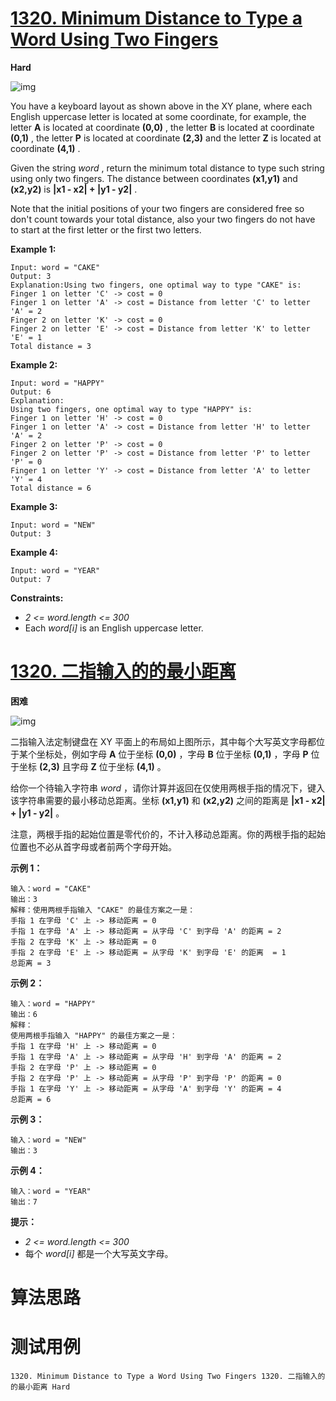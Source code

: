 # [1320. Minimum Distance to Type a Word Using Two Fingers][enTitle]

**Hard**

![img](https://assets.leetcode.com/uploads/2020/01/02/leetcode_keyboard.png)

You have a keyboard layout as shown above in the XY plane, where each English uppercase letter is located at some coordinate, for example, the letter **A**  is located at coordinate **(0,0)** , the letter **B**  is located at coordinate **(0,1)** , the letter **P**  is located at coordinate **(2,3)**  and the letter **Z**  is located at coordinate **(4,1)** .

Given the string  *word* , return the minimum total distance to type such string using only two fingers. The distance between coordinates **(x1,y1)**  and **(x2,y2)**  is **|x1 - x2| + |y1 - y2|** .

Note that the initial positions of your two fingers are considered free so don't count towards your total distance, also your two fingers do not have to start at the first letter or the first two letters.



**Example 1:** 

```
Input: word = "CAKE"
Output: 3
Explanation:Using two fingers, one optimal way to type "CAKE" is: 
Finger 1 on letter 'C' -> cost = 0 
Finger 1 on letter 'A' -> cost = Distance from letter 'C' to letter 'A' = 2 
Finger 2 on letter 'K' -> cost = 0 
Finger 2 on letter 'E' -> cost = Distance from letter 'K' to letter 'E' = 1 
Total distance = 3

```

**Example 2:** 

```
Input: word = "HAPPY"
Output: 6
Explanation:
Using two fingers, one optimal way to type "HAPPY" is:
Finger 1 on letter 'H' -> cost = 0
Finger 1 on letter 'A' -> cost = Distance from letter 'H' to letter 'A' = 2
Finger 2 on letter 'P' -> cost = 0
Finger 2 on letter 'P' -> cost = Distance from letter 'P' to letter 'P' = 0
Finger 1 on letter 'Y' -> cost = Distance from letter 'A' to letter 'Y' = 4
Total distance = 6

```

**Example 3:** 

```
Input: word = "NEW"
Output: 3

```

**Example 4:** 

```
Input: word = "YEAR"
Output: 7

```



**Constraints:** 

-  *2 <= word.length <= 300*  
- Each  *word[i]*  is an English uppercase letter.


# [1320. 二指输入的的最小距离][cnTitle]

**困难**

![img](https://assets.leetcode-cn.com/aliyun-lc-upload/uploads/2020/01/11/leetcode_keyboard.png)

二指输入法定制键盘在 XY 平面上的布局如上图所示，其中每个大写英文字母都位于某个坐标处，例如字母 **A**  位于坐标 **(0,0)** ，字母 **B**  位于坐标 **(0,1)** ，字母 **P**  位于坐标 **(2,3)**  且字母 **Z**  位于坐标 **(4,1)** 。

给你一个待输入字符串  *word* ，请你计算并返回在仅使用两根手指的情况下，键入该字符串需要的最小移动总距离。坐标 **(x1,y1)**  和 **(x2,y2)**  之间的距离是 **|x1 - x2| + |y1 - y2|** 。

注意，两根手指的起始位置是零代价的，不计入移动总距离。你的两根手指的起始位置也不必从首字母或者前两个字母开始。



**示例 1：** 

```
输入：word = "CAKE"
输出：3
解释：使用两根手指输入 "CAKE" 的最佳方案之一是： 
手指 1 在字母 'C' 上 -> 移动距离 = 0 
手指 1 在字母 'A' 上 -> 移动距离 = 从字母 'C' 到字母 'A' 的距离 = 2 
手指 2 在字母 'K' 上 -> 移动距离 = 0 
手指 2 在字母 'E' 上 -> 移动距离 = 从字母 'K' 到字母 'E' 的距离  = 1 
总距离 = 3

```

**示例 2：** 

```
输入：word = "HAPPY"
输出：6
解释：
使用两根手指输入 "HAPPY" 的最佳方案之一是：
手指 1 在字母 'H' 上 -> 移动距离 = 0
手指 1 在字母 'A' 上 -> 移动距离 = 从字母 'H' 到字母 'A' 的距离 = 2
手指 2 在字母 'P' 上 -> 移动距离 = 0
手指 2 在字母 'P' 上 -> 移动距离 = 从字母 'P' 到字母 'P' 的距离 = 0
手指 1 在字母 'Y' 上 -> 移动距离 = 从字母 'A' 到字母 'Y' 的距离 = 4
总距离 = 6

```

**示例 3：** 

```
输入：word = "NEW"
输出：3

```

**示例 4：** 

```
输入：word = "YEAR"
输出：7

```



**提示：** 

-  *2 <= word.length <= 300*  
- 每个  *word[i]*  都是一个大写英文字母。




# 算法思路

# 测试用例
```
1320. Minimum Distance to Type a Word Using Two Fingers 1320. 二指输入的的最小距离 Hard
```

[enTitle]: https://leetcode.com/problems/minimum-distance-to-type-a-word-using-two-fingers/
[cnTitle]: https://leetcode-cn.com/problems/minimum-distance-to-type-a-word-using-two-fingers/
